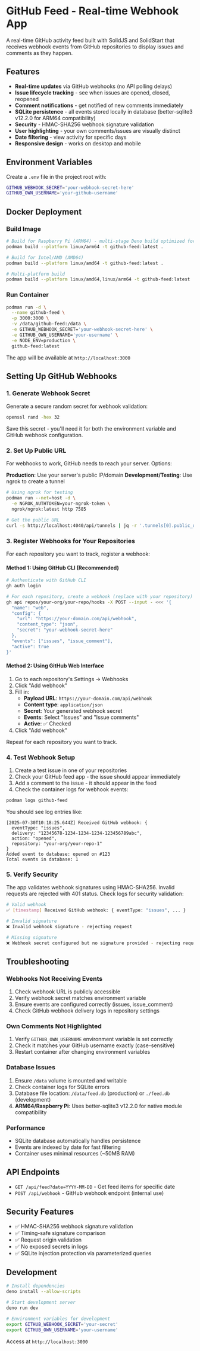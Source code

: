 # GitHub Feed - Real-time Webhook App

A real-time GitHub activity feed built with SolidJS and SolidStart that receives webhook events from GitHub repositories to display issues and comments as they happen.

## Features

- **Real-time updates** via GitHub webhooks (no API polling delays)
- **Issue lifecycle tracking** - see when issues are opened, closed, reopened
- **Comment notifications** - get notified of new comments immediately
- **SQLite persistence** - all events stored locally in database (better-sqlite3 v12.2.0 for ARM64 compatibility)
- **Security** - HMAC-SHA256 webhook signature validation
- **User highlighting** - your own comments/issues are visually distinct
- **Date filtering** - view activity for specific days
- **Responsive design** - works on desktop and mobile

## Environment Variables

Create a `.env` file in the project root with:

```bash
GITHUB_WEBHOOK_SECRET='your-webhook-secret-here'
GITHUB_OWN_USERNAME='your-github-username'
```

## Docker Deployment

### Build Image
```bash
# Build for Raspberry Pi (ARM64) - multi-stage Deno build optimized for ARM64
podman build --platform linux/arm64 -t github-feed:latest .

# Build for Intel/AMD (AMD64)
podman build --platform linux/amd64 -t github-feed:latest .

# Multi-platform build
podman build --platform linux/amd64,linux/arm64 -t github-feed:latest .
```

### Run Container
```bash
podman run -d \
  --name github-feed \
  -p 3000:3000 \
  -v /data/github-feed:/data \
  -e GITHUB_WEBHOOK_SECRET='your-webhook-secret-here' \
  -e GITHUB_OWN_USERNAME='your-username' \
  -e NODE_ENV=production \
  github-feed:latest
```

The app will be available at `http://localhost:3000`

## Setting Up GitHub Webhooks

### 1. Generate Webhook Secret

Generate a secure random secret for webhook validation:

```bash
openssl rand -hex 32
```

Save this secret - you'll need it for both the environment variable and GitHub webhook configuration.

### 2. Set Up Public URL

For webhooks to work, GitHub needs to reach your server. Options:

**Production**: Use your server's public IP/domain
**Development/Testing**: Use ngrok to create a tunnel

```bash
# Using ngrok for testing
podman run --net=host -d \
  -e NGROK_AUTHTOKEN=your-ngrok-token \
  ngrok/ngrok:latest http 7585

# Get the public URL
curl -s http://localhost:4040/api/tunnels | jq -r '.tunnels[0].public_url'
```

### 3. Register Webhooks for Your Repositories

For each repository you want to track, register a webhook:

#### Method 1: Using GitHub CLI (Recommended)

```bash
# Authenticate with GitHub CLI
gh auth login

# For each repository, create a webhook (replace with your repository)
gh api repos/your-org/your-repo/hooks -X POST --input - <<< '{
  "name": "web",
  "config": {
    "url": "https://your-domain.com/api/webhook",
    "content_type": "json",
    "secret": "your-webhook-secret-here"
  },
  "events": ["issues", "issue_comment"],
  "active": true
}'
```

#### Method 2: Using GitHub Web Interface

1. Go to each repository's Settings → Webhooks
2. Click "Add webhook"
3. Fill in:
   - **Payload URL**: `https://your-domain.com/api/webhook`
   - **Content type**: `application/json`
   - **Secret**: Your generated webhook secret
   - **Events**: Select "Issues" and "Issue comments"
   - **Active**: ✅ Checked
4. Click "Add webhook"

Repeat for each repository you want to track.

### 4. Test Webhook Setup

1. Create a test issue in one of your repositories
2. Check your GitHub feed app - the issue should appear immediately
3. Add a comment to the issue - it should appear in the feed
4. Check the container logs for webhook events:

```bash
podman logs github-feed
```

You should see log entries like:
```
[2025-07-30T10:18:25.644Z] Received GitHub webhook: {
  eventType: "issues",
  delivery: "12345678-1234-1234-1234-123456789abc",
  action: "opened",
  repository: "your-org/your-repo-1"
}
Added event to database: opened on #123
Total events in database: 1
```

### 5. Verify Security

The app validates webhook signatures using HMAC-SHA256. Invalid requests are rejected with 401 status. Check logs for security validation:

```bash
# Valid webhook
✅ [timestamp] Received GitHub webhook: { eventType: "issues", ... }

# Invalid signature
❌ Invalid webhook signature - rejecting request

# Missing signature
❌ Webhook secret configured but no signature provided - rejecting request
```

## Troubleshooting

### Webhooks Not Receiving Events
1. Check webhook URL is publicly accessible
2. Verify webhook secret matches environment variable
3. Ensure events are configured correctly (issues, issue_comment)
4. Check GitHub webhook delivery logs in repository settings

### Own Comments Not Highlighted
1. Verify `GITHUB_OWN_USERNAME` environment variable is set correctly
2. Check it matches your GitHub username exactly (case-sensitive)
3. Restart container after changing environment variables

### Database Issues
1. Ensure `/data` volume is mounted and writable
2. Check container logs for SQLite errors
3. Database file location: `/data/feed.db` (production) or `./feed.db` (development)
4. **ARM64/Raspberry Pi**: Uses better-sqlite3 v12.2.0 for native module compatibility

### Performance
- SQLite database automatically handles persistence
- Events are indexed by date for fast filtering
- Container uses minimal resources (~50MB RAM)

## API Endpoints

- `GET /api/feed?date=YYYY-MM-DD` - Get feed items for specific date
- `POST /api/webhook` - GitHub webhook endpoint (internal use)

## Security Features

- ✅ HMAC-SHA256 webhook signature validation
- ✅ Timing-safe signature comparison
- ✅ Request origin validation
- ✅ No exposed secrets in logs
- ✅ SQLite injection protection via parameterized queries

## Development

```bash
# Install dependencies
deno install --allow-scripts

# Start development server
deno run dev

# Environment variables for development
export GITHUB_WEBHOOK_SECRET='your-secret'
export GITHUB_OWN_USERNAME='your-username'
```

Access at `http://localhost:3000`
